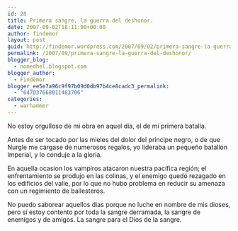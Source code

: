 ```yaml
---
id: 28
title: Primera sangre, la guerra del deshonor.
date: 2007-09-02T18:11:00+00:00
author: findemor
layout: post
guid: http://findemor.wordpress.com/2007/09/02/primera-sangre-la-guerra-del-deshonor
permalink: /2007/09/primera-sangre-la-guerra-del-deshonor/
blogger_blog:
  - nomedhel.blogspot.com
blogger_author:
  - Findëmor
blogger_ee5e7a96c9f97b09d0db97b4ce8cadc3_permalink:
  - "647037668011483706"
categories:
  - warhammer
---
```

No estoy orgulloso de mi obra en aquel dia, el de mi primera batalla.

Antes de ser tocado por las mieles del dolor del principe negro, o de que Nurgle me cargase de numerosos regalos, yo lideraba un pequeño batallón Imperial, y lo conduje a la gloria.

En aquella ocasion los vampiros atacaron nuestra pacífica región; el enfrentamiento se produjo en las colinas, y el enemigo quedó rezagado en los edificios del valle, por lo que no hubo problema en reducir su amenaza con un regimiento de ballesteros.

No puedo saborear aquellos dias porque no luche en nombre de mis dioses, pero sí estoy contento por toda la sangre derramada, la sangre de enemigos y de amigos. La sangre para el Dios de la sangre.